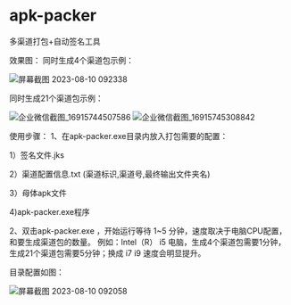 # apk-packer
多渠道打包+自动签名工具

效果图：
同时生成4个渠道包示例：

![屏幕截图 2023-08-10 092338](https://github.com/G452/apk-packer/assets/43021403/885f098e-8264-4532-9b9f-140809f9a650)

同时生成21个渠道包示例：

![企业微信截图_16915744507586](https://github.com/G452/apk-packer/assets/43021403/db4295a1-909c-4100-a78c-eea326464f61)
![企业微信截图_16915745308842](https://github.com/G452/apk-packer/assets/43021403/bb635858-fd46-4953-b598-9d08481ed440)



使用步骤：
1、在apk-packer.exe目录内放入打包需要的配置：

   1）签名文件.jks
   
   2）渠道配置信息.txt (渠道标识,渠道号,最终输出文件夹名)
   
   3）母体apk文件
   
   4)apk-packer.exe程序
   
2、双击apk-packer.exe ，开始运行等待 1~5 分钟，速度取决于电脑CPU配置，和要生成渠道包的数量。
例如：Intel（R） i5 电脑，生成4个渠道包需要1分钟，生成21个渠道包需要5分钟；换成 i7 i9 速度会明显提升。

目录配置如图：

![屏幕截图 2023-08-10 092058](https://github.com/G452/apk-packer/assets/43021403/467151b9-0ae9-4de6-9440-e07e6b941240)
